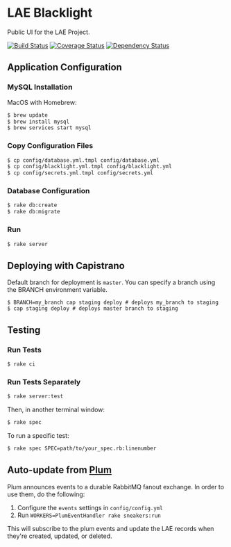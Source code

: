 LAE Blacklight
==============

Public UI for the LAE Project.

[![Build Status](https://travis-ci.org/pulibrary/lae-blacklight.png?branch=master)](https://travis-ci.org/pulibrary/lae-blacklight)
[![Coverage Status](https://coveralls.io/repos/pulibrary/lae-blacklight/badge.png)](https://coveralls.io/r/pulibrary/lae-blacklight)
[![Dependency Status](https://gemnasium.com/pulibrary/lae-blacklight.svg)](https://gemnasium.com/pulibrary/lae-blacklight)

Application Configuration
------------------
### MySQL Installation

MacOS with Homebrew:

```bash
$ brew update
$ brew install mysql
$ brew services start mysql
```

### Copy Configuration Files

```bash
$ cp config/database.yml.tmpl config/database.yml
$ cp config/blacklight.yml.tmpl config/blacklight.yml
$ cp config/secrets.yml.tmpl config/secrets.yml
```

### Database Configuration
```bash
$ rake db:create
$ rake db:migrate
```

### Run
```bash
$ rake server
```

Deploying with Capistrano
------------------
Default branch for deployment is `master`. You can specify a branch using the BRANCH environment variable.

```
$ BRANCH=my_branch cap staging deploy # deploys my_branch to staging
$ cap staging deploy # deploys master branch to staging
```

Testing
------------------
### Run Tests

```bash
$ rake ci
```

### Run Tests Separately

```bash
$ rake server:test
```

Then, in another terminal window:

```bash
$ rake spec
```

To run a specific test:

```bash
$ rake spec SPEC=path/to/your_spec.rb:linenumber
```


Auto-update from [Plum](https://github.com/pulibrary/plum)
------------------

Plum announces events to a durable RabbitMQ fanout exchange. In order to use them, do the
following:

1. Configure the `events` settings in `config/config.yml`
2. Run `WORKERS=PlumEventHandler rake sneakers:run`

This will subscribe to the plum events and update the LAE records when they're
created, updated, or deleted.
